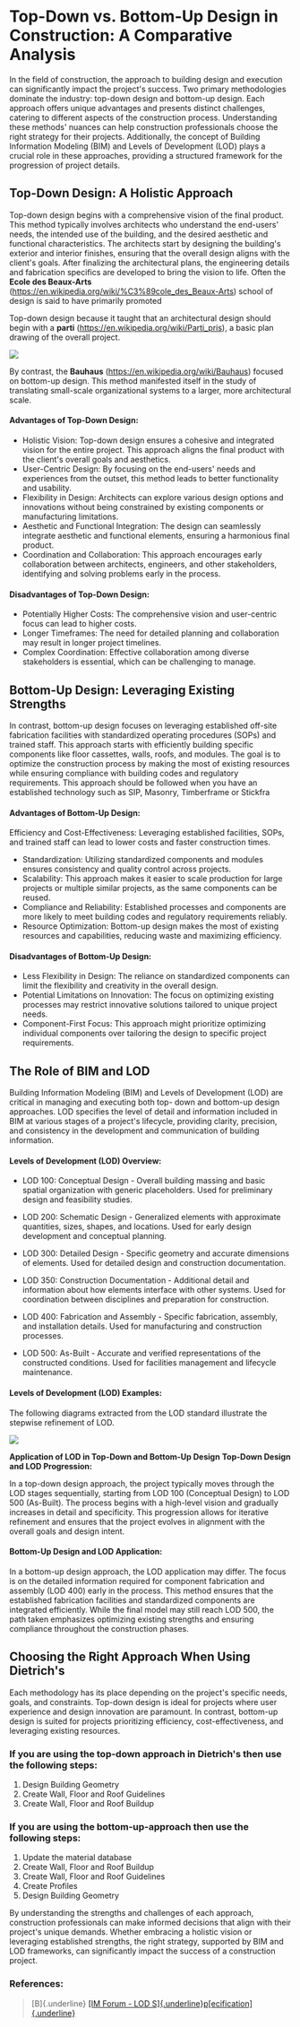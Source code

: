 
# Top-Down vs. Bottom-Up Design in Construction: A Comparative Analysis

In the field of construction, the approach to building design and execution can significantly impact the project\'s success. Two primary methodologies dominate the industry: top-down design and bottom-up design. Each approach offers unique advantages and presents distinct challenges, catering to different aspects of the construction process. Understanding these methods\' nuances can help construction professionals choose the right strategy for their projects. Additionally, the concept of Building Information Modeling (BIM) and Levels of Development (LOD) plays a crucial role in these approaches, providing a structured framework for the progression of project details.

## Top-Down Design: A Holistic Approach

Top-down design begins with a comprehensive vision of the final product. This method typically involves architects who understand the end-users\' needs, the intended use of the building, and the desired aesthetic and functional characteristics. The architects start by designing the building\'s exterior and interior finishes, ensuring that the overall design aligns with the client\'s goals. After finalizing the architectural plans, the engineering details and fabrication specifics are developed to bring the vision to life. Often the __Ecole des Beaux-Arts__ (https://en.wikipedia.org/wiki/%C3%89cole_des_Beaux-Arts) school of design is said to have primarily promoted

Top-down design because it taught that an architectural design should begin with a __parti__  (https://en.wikipedia.org/wiki/Parti_pris), a basic plan drawing of the overall project.

![](mediaTopDown/media/image2.jpeg)

By contrast, the __Bauhaus__ (https://en.wikipedia.org/wiki/Bauhaus) focused on bottom-up design. This method manifested itself in the study of translating small-scale organizational systems to a larger, more architectural scale.

#### Advantages of Top-Down Design:

- Holistic Vision: Top-down design ensures a cohesive and integrated vision for the entire project. This approach aligns the final product with the client\'s overall goals and aesthetics.
- User-Centric Design: By focusing on the end-users\' needs and experiences from the outset, this method leads to better functionality and usability.
- Flexibility in Design: Architects can explore various design options and innovations without being constrained by existing components or manufacturing limitations.
- Aesthetic and Functional Integration: The design can seamlessly integrate aesthetic and functional elements, ensuring a harmonious final product.
- Coordination and Collaboration: This approach encourages early collaboration between architects, engineers, and other stakeholders, identifying and solving problems early in the process.

#### Disadvantages of Top-Down Design:

- Potentially Higher Costs: The comprehensive vision and user-centric focus can lead to higher costs.
- Longer Timeframes: The need for detailed planning and collaboration may result in longer project timelines.
- Complex Coordination: Effective collaboration among diverse stakeholders is essential, which can be challenging to manage.

## Bottom-Up Design: Leveraging Existing Strengths

In contrast, bottom-up design focuses on leveraging established off-site fabrication facilities with standardized operating procedures (SOPs) and trained staff. This approach starts with efficiently building specific components like floor cassettes, walls, roofs, and modules. The goal is to optimize the construction process by making the most of existing resources while ensuring compliance with building codes and regulatory requirements. This approach should be followed when you have an established technology such as SIP, Masonry, Timberframe or Stickfra

#### Advantages of Bottom-Up Design:

Efficiency and Cost-Effectiveness: Leveraging established facilities, SOPs, and trained staff can lead to lower costs and faster construction times.
- Standardization: Utilizing standardized components and modules ensures consistency and quality control across projects.
- Scalability: This approach makes it easier to scale production for large projects or multiple similar projects, as the same components can be reused.
- Compliance and Reliability: Established processes and components are more likely to meet building codes and regulatory requirements reliably.
- Resource Optimization: Bottom-up design makes the most of existing resources and capabilities, reducing waste and maximizing efficiency.

#### Disadvantages of Bottom-Up Design:

- Less Flexibility in Design: The reliance on standardized components can limit the flexibility and creativity in the overall design.
- Potential Limitations on Innovation: The focus on optimizing existing processes may restrict innovative solutions tailored to unique project needs.
- Component-First Focus: This approach might prioritize optimizing individual components over tailoring the design to specific project requirements.

## The Role of BIM and LOD

Building Information Modeling (BIM) and Levels of Development (LOD) are critical in managing and executing both top- down and bottom-up design approaches. LOD specifies the level of detail and information included in BIM at various stages of a project\'s lifecycle, providing clarity, precision, and consistency in the development and communication of building information.

#### Levels of Development (LOD) Overview:

- LOD 100: Conceptual Design - Overall building massing and basic spatial organization with generic placeholders. Used for preliminary design and feasibility studies.

- LOD 200: Schematic Design - Generalized elements with approximate quantities, sizes, shapes, and locations. Used for early design development and conceptual planning.

- LOD 300: Detailed Design - Specific geometry and accurate dimensions of elements. Used for detailed design and construction documentation.

- LOD 350: Construction Documentation - Additional detail and information about how elements interface with other systems. Used for coordination between disciplines and preparation for construction.

- LOD 400: Fabrication and Assembly - Specific fabrication, assembly, and installation details. Used for manufacturing and construction processes.

- LOD 500: As-Built - Accurate and verified representations of the constructed conditions. Used for facilities management and lifecycle maintenance.

#### Levels of Development (LOD) Examples:

The following diagrams extracted from the LOD standard illustrate the stepwise refinement of LOD.

![](mediaTopDown/media/image3.jpeg)

**Application of LOD in Top-Down and Bottom-Up Design**
**Top-Down Design and LOD Progression:**

In a top-down design approach, the project typically moves through the LOD stages sequentially, starting from LOD 100 (Conceptual Design) to LOD 500 (As-Built). The process begins with a high-level vision and gradually increases in detail and specificity. This progression allows for iterative refinement and ensures that the project evolves in alignment with the overall goals and design intent.

#### Bottom-Up Design and LOD Application:

In a bottom-up design approach, the LOD application may differ. The focus is on the detailed information required for component fabrication and assembly (LOD 400) early in the process. This method ensures that the established fabrication facilities and standardized components are integrated efficiently. While the final model may still reach LOD 500, the path taken emphasizes optimizing existing strengths and ensuring compliance throughout the construction phases.

## Choosing the Right Approach When Using Dietrich\'s

Each methodology has its place depending on the project\'s specific needs, goals, and constraints. Top-down design is ideal for projects where user experience and design innovation are paramount. In contrast, bottom-up design is suited for projects prioritizing efficiency, cost-effectiveness, and leveraging existing resources.

### If you are using the top-down approach in Dietrich's then use the following steps:

1.  Design Building Geometry
2.  Create Wall, Floor and Roof Guidelines
3.  Create Wall, Floor and Roof Buildup

### If you are using the bottom-up-approach then use the following steps:

1.  Update the material database
2.  Create Wall, Floor and Roof Buildup
3.  Create Wall, Floor and Roof Guidelines
4.  Create Profiles
5.  Design Building Geometry

By understanding the strengths and challenges of each approach, construction professionals can make informed decisions that align with their project\'s unique demands. Whether embracing a holistic vision or leveraging established strengths, the right strategy, supported by BIM and LOD frameworks, can significantly impact the success of a construction project.

### References:

> [B]{.underline} [[IM Forum - LOD S]{.underline}p[ecification]{.underline}](https://bimforum.org/wp-content/uploads/2023/10/LOD-Spec-2023-Part-I-2024-02-27.pdf)
